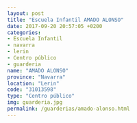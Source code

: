 ```yaml
---
layout: post
title: "Escuela Infantil AMADO ALONSO"
date: 2017-09-20 20:57:05 +0200
categories:
- Escuela Infantil
- navarra
- lerin
- Centro público
- guarderia
name: "AMADO ALONSO"
province: "Navarra"
location: "Lerin"
code: "31013598"
type: "Centro público"
img: guarderia.jpg
permalink: /guarderias/amado-alonso.html
---
```

